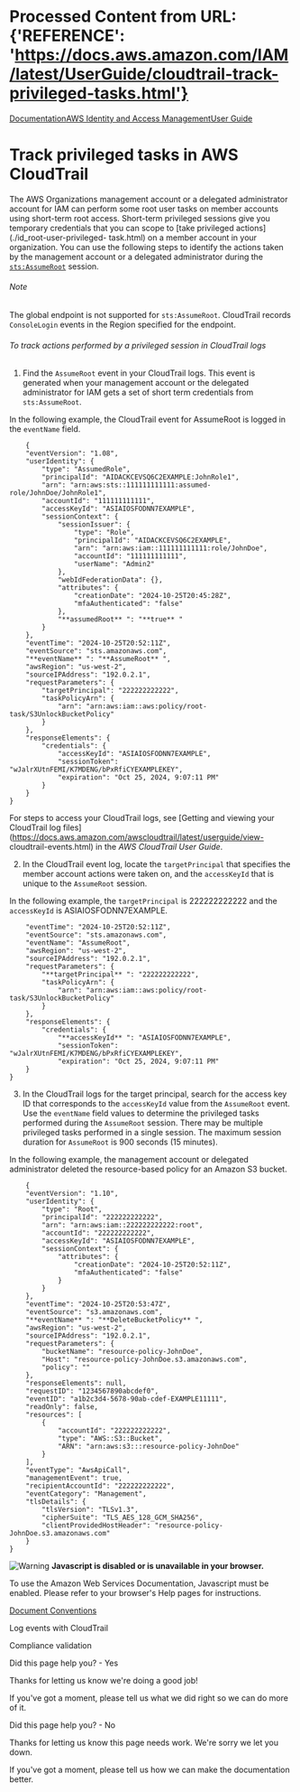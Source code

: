 # Processed Content from URL: {'REFERENCE': 'https://docs.aws.amazon.com/IAM/latest/UserGuide/cloudtrail-track-privileged-tasks.html'}

[](/pdfs/IAM/latest/UserGuide/iam-ug.pdf#cloudtrail-track-privileged-tasks
"Open PDF")

[Documentation](/index.html)[AWS Identity and Access
Management](/iam/index.html)[User Guide](introduction.html)

# Track privileged tasks in AWS CloudTrail

The AWS Organizations management account or a delegated administrator account
for IAM can perform some root user tasks on member accounts using short-term
root access. Short-term privileged sessions give you temporary credentials
that you can scope to [take privileged actions](./id_root-user-privileged-
task.html) on a member account in your organization. You can use the following
steps to identify the actions taken by the management account or a delegated
administrator during the
[`sts:AssumeRoot`](https://docs.aws.amazon.com/STS/latest/APIReference/API_AssumeRoot.html)
session.

###### Note

The global endpoint is not supported for `sts:AssumeRoot`. CloudTrail records
`ConsoleLogin` events in the Region specified for the endpoint.

###### To track actions performed by a privileged session in CloudTrail logs

  1. Find the `AssumeRoot` event in your CloudTrail logs. This event is generated when your management account or the delegated administrator for IAM gets a set of short term credentials from `sts:AssumeRoot`.

In the following example, the CloudTrail event for AssumeRoot is logged in the
`eventName` field.

    
        {
        "eventVersion": "1.08",
        "userIdentity": {
            "type": "AssumedRole",
            "principalId": "AIDACKCEVSQ6C2EXAMPLE:JohnRole1",
            "arn": "arn:aws:sts::111111111111:assumed-role/JohnDoe/JohnRole1",
            "accountId": "111111111111",
            "accessKeyId": "ASIAIOSFODNN7EXAMPLE",
            "sessionContext": {
                "sessionIssuer": {
                    "type": "Role",
                    "principalId": "AIDACKCEVSQ6C2EXAMPLE",
                    "arn": "arn:aws:iam::111111111111:role/JohnDoe",
                    "accountId": "111111111111",
                    "userName": "Admin2"
                },
                "webIdFederationData": {},
                "attributes": {
                    "creationDate": "2024-10-25T20:45:28Z",
                    "mfaAuthenticated": "false"
                },
                "**assumedRoot** ": "**true** "
            }
        },
        "eventTime": "2024-10-25T20:52:11Z",
        "eventSource": "sts.amazonaws.com",
        "**eventName** ": "**AssumeRoot** ",
        "awsRegion": "us-west-2",
        "sourceIPAddress": "192.0.2.1",    
        "requestParameters": {
            "targetPrincipal": "222222222222",
            "taskPolicyArn": {
                "arn": "arn:aws:iam::aws:policy/root-task/S3UnlockBucketPolicy"
            }
        },
        "responseElements": {
            "credentials": {
                "accessKeyId": "ASIAIOSFODNN7EXAMPLE",
                "sessionToken": "wJalrXUtnFEMI/K7MDENG/bPxRfiCYEXAMPLEKEY",
                "expiration": "Oct 25, 2024, 9:07:11 PM"
            }
        }
    }

For steps to access your CloudTrail logs, see [Getting and viewing your
CloudTrail log
files](https://docs.aws.amazon.com/awscloudtrail/latest/userguide/view-
cloudtrail-events.html) in the _AWS CloudTrail User Guide_.

  2. In the CloudTrail event log, locate the `targetPrincipal` that specifies the member account actions were taken on, and the `accessKeyId` that is unique to the `AssumeRoot` session. 

In the following example, the `targetPrincipal` is 222222222222 and the
`accessKeyId` is ASIAIOSFODNN7EXAMPLE.

    
        "eventTime": "2024-10-25T20:52:11Z",
        "eventSource": "sts.amazonaws.com",
        "eventName": "AssumeRoot",
        "awsRegion": "us-west-2",
        "sourceIPAddress": "192.0.2.1",    
        "requestParameters": {
            "**targetPrincipal** ": "222222222222",
            "taskPolicyArn": {
                "arn": "arn:aws:iam::aws:policy/root-task/S3UnlockBucketPolicy"
            }
        },
        "responseElements": {
            "credentials": {
                "**accessKeyId** ": "ASIAIOSFODNN7EXAMPLE",
                "sessionToken": "wJalrXUtnFEMI/K7MDENG/bPxRfiCYEXAMPLEKEY",
                "expiration": "Oct 25, 2024, 9:07:11 PM"
        }
    }

  3. In the CloudTrail logs for the target principal, search for the access key ID that corresponds to the `accessKeyId` value from the `AssumeRoot` event. Use the `eventName` field values to determine the privileged tasks performed during the `AssumeRoot` session. There may be multiple privileged tasks performed in a single session. The maximum session duration for `AssumeRoot` is 900 seconds (15 minutes).

In the following example, the management account or delegated administrator
deleted the resource-based policy for an Amazon S3 bucket.

    
        {
        "eventVersion": "1.10",
        "userIdentity": {
            "type": "Root",
            "principalId": "222222222222",
            "arn": "arn:aws:iam::222222222222:root",
            "accountId": "222222222222",
            "accessKeyId": "ASIAIOSFODNN7EXAMPLE",
            "sessionContext": {
                "attributes": {
                    "creationDate": "2024-10-25T20:52:11Z",
                    "mfaAuthenticated": "false"
                }
            }
        },
        "eventTime": "2024-10-25T20:53:47Z",
        "eventSource": "s3.amazonaws.com",
        "**eventName** ": "**DeleteBucketPolicy** ",
        "awsRegion": "us-west-2",
        "sourceIPAddress": "192.0.2.1",
        "requestParameters": {
            "bucketName": "resource-policy-JohnDoe",
            "Host": "resource-policy-JohnDoe.s3.amazonaws.com",
            "policy": ""
        },
        "responseElements": null,
        "requestID": "1234567890abcdef0",
        "eventID": "a1b2c3d4-5678-90ab-cdef-EXAMPLE11111",
        "readOnly": false,
        "resources": [
            {
                "accountId": "222222222222",
                "type": "AWS::S3::Bucket",
                "ARN": "arn:aws:s3:::resource-policy-JohnDoe"
            }
        ],
        "eventType": "AwsApiCall",
        "managementEvent": true,
        "recipientAccountId": "222222222222",
        "eventCategory": "Management",
        "tlsDetails": {
            "tlsVersion": "TLSv1.3",
            "cipherSuite": "TLS_AES_128_GCM_SHA256",
            "clientProvidedHostHeader": "resource-policy-JohnDoe.s3.amazonaws.com"
        }
    }

![Warning](https://d1ge0kk1l5kms0.cloudfront.net/images/G/01/webservices/console/warning.png)
**Javascript is disabled or is unavailable in your browser.**

To use the Amazon Web Services Documentation, Javascript must be enabled.
Please refer to your browser's Help pages for instructions.

[Document Conventions](/general/latest/gr/docconventions.html)

Log events with CloudTrail

Compliance validation

Did this page help you? - Yes

Thanks for letting us know we're doing a good job!

If you've got a moment, please tell us what we did right so we can do more of
it.

Did this page help you? - No

Thanks for letting us know this page needs work. We're sorry we let you down.

If you've got a moment, please tell us how we can make the documentation
better.


